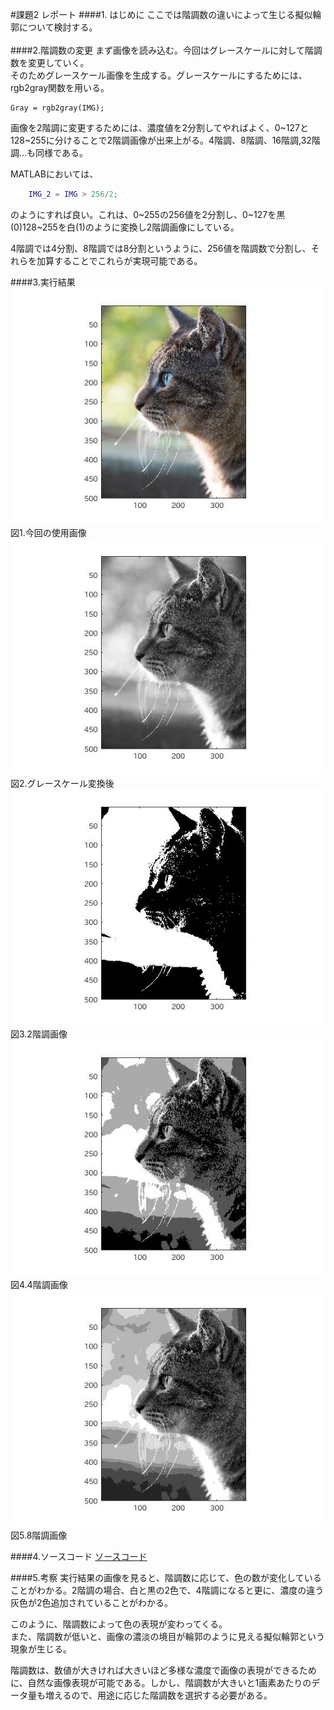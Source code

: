 #課題2 レポート
####1. はじめに
ここでは階調数の違いによって生じる擬似輪郭について検討する。
<br><br>
####2.階調数の変更
まず画像を読み込む。今回はグレースケールに対して階調数を変更していく。  
そのためグレースケール画像を生成する。グレースケールにするためには、
rgb2gray関数を用いる。

    Gray = rgb2gray(IMG);
  
画像を2階調に変更するためには、濃度値を2分割してやればよく、0~127と128~255に分けることで2階調画像が出来上がる。4階調、8階調、16階調,32階調...も同様である。

MATLABにおいては、

```matlab
	IMG_2 = IMG > 256/2;
```
のようにすれば良い。これは、0~255の256値を2分割し、0~127を黒(0)128~255を白(1)のように変換し2階調画像にしている。

4階調では4分割、8階調では8分割というように、256値を階調数で分割し、それらを加算することでこれらが実現可能である。

####3.実行結果
<img src="./Report_Picture_02/origin.jpg" alt=""><br>
図1.今回の使用画像<br>
<img src="./Report_Picture_02/gray.jpg" alt=""><br>
図2.グレースケール変換後<br>
<img src="./Report_Picture_02/2.jpg" alt=""><br>
図3.2階調画像<br>
<img src="./Report_Picture_02/4.jpg" alt=""><br>
図4.4階調画像<br>
<img src="./Report_Picture_02/8.jpg" alt=""><br>
図5.8階調画像<br>

####4.ソースコード
[ソースコード](../Program/Program2.m)

####5.考察
実行結果の画像を見ると、階調数に応じて、色の数が変化していることがわかる。2階調の場合、白と黒の2色で、4階調になると更に、濃度の違う灰色が2色追加されていることがわかる。

このように、階調数によって色の表現が変わってくる。  
また、階調数が低いと、画像の濃淡の境目が輪郭のように見える擬似輪郭という現象が生じる。

階調数は、数値が大きければ大きいほど多様な濃度で画像の表現ができるために、自然な画像表現が可能である。しかし、階調数が大きいと1画素あたりのデータ量も増えるので、用途に応じた階調数を選択する必要がある。



